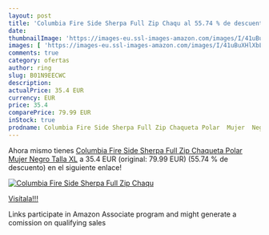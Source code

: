 ```yaml
---
layout: post
title: 'Columbia Fire Side Sherpa Full Zip Chaqu al 55.74 % de descuento'
date: 
thumbnailImage: 'https://images-eu.ssl-images-amazon.com/images/I/41uBuXHlXbL._SL200_.jpg'
images: [ 'https://images-eu.ssl-images-amazon.com/images/I/41uBuXHlXbL._SL200_.jpg' ]
comments: true
category: ofertas
author: ring
slug: B01N9EECWC
description:
actualPrice: 35.4 EUR
currency: EUR
price: 35.4
comparePrice: 79.99 EUR
inStock: true
prodname: Columbia Fire Side Sherpa Full Zip Chaqueta Polar  Mujer  Negro  Talla XL
---
```


Ahora mismo tienes [Columbia Fire Side Sherpa Full Zip Chaqueta Polar  Mujer  Negro  Talla XL](https://www.amazon.es/dp/B01N9EECWC/?tag=tolees-21) a 35.4 EUR (original: 79.99 EUR) (55.74 %  de descuento) en el siguiente enlace!

[![Columbia Fire Side Sherpa Full Zip Chaqu](https://images-eu.ssl-images-amazon.com/images/I/41uBuXHlXbL._SL200_.jpg)](https://www.amazon.es/dp/B01N9EECWC/?tag=tolees-21)

[Visítala!!!](https://www.amazon.es/dp/B01N9EECWC/?tag=tolees-21)

Links participate in Amazon Associate program and might generate a comission on qualifying sales
